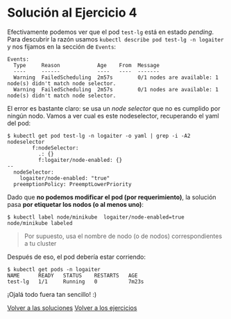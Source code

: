 # Solución al Ejercicio 4

Efectivamente podemos ver que el pod `test-lg` está en estado _pending_. Para descubrir la razón usamos `kubectl describe pod test-lg -n logaiter` y nos fijamos en la sección de `Events`:

```
Events:
  Type     Reason            Age    From  Message
  ----     ------            ----   ----  -------
  Warning  FailedScheduling  2m57s        0/1 nodes are available: 1 node(s) didn't match node selector.
  Warning  FailedScheduling  2m57s        0/1 nodes are available: 1 node(s) didn't match node selector.
```

El error es bastante claro: se usa un _node selector_ que no es cumplido por ningún nodo. Vamos a ver cual es este nodeselector, recuperando el yaml del pod:

```
$ kubectl get pod test-lg -n logaiter -o yaml | grep -i -A2 nodeselector
        f:nodeSelector:
          .: {}
          f:logaiter/node-enabled: {}
--
  nodeSelector:
    logaiter/node-enabled: "true"
  preemptionPolicy: PreemptLowerPriority
```

Dado que **no podemos modificar el pod (por requerimiento)**, la solución pasa **por etiquetar los nodos (o al menos uno)**:

```
$ kubectl label node/minikube  logaiter/node-enabled=true
node/minikube labeled
```

> Por supuesto, usa el nombre de nodo (o de nodos) correspondientes a tu cluster

Después de eso, el pod debería estar corriendo:

```
$ kubectl get pods -n logaiter
NAME      READY   STATUS    RESTARTS   AGE
test-lg   1/1     Running   0          7m23s
```

¡Ojalá todo fuera tan sencillo! :)

[Volver a las soluciones](./readme.md)
[Volver a los ejercicios](../ejercicios.md)
